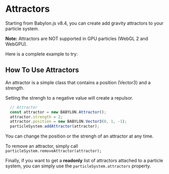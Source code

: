 # Attractors

Starting from Babylon.js v8.4, you can create add gravity attractors to your particle system.

**Note:** Attractors are NOT supported in GPU particles (WebGL 2 and WebGPU).

Here is a complete example to try:

<Playground id="#DEZ79M#38" title="Attractors" description="Complete example of attractors."/>

## How To Use Attractors

An attractor is a simple class that contains a position (Vector3) and a strength.

Setting the strengh to a negative value will create a repulsor.

```javascript
  // Attractor
  const attractor = new BABYLON.Attractor();
  attractor.strength = 2;
  attractor.position = new BABYLON.Vector3(0, 1, -1);        
  particleSystem.addAttractor(attractor);
```

You can change the position or the strengh of an attractor at any time.

To remove an attractor, simply call ```particleSystem.removeAttractor(attractor);```

Finally, if you want to get a **readonly** list of attractors attached to a particle system, you can simply use the ```particleSystem.attractors``` property.
